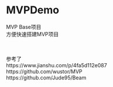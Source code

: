 # MVPDemo
MVP Base项目
<br>方便快速搭建MVP项目

<br>
<br>参考了
<br> https://www.jianshu.com/p/4fa5d112e087
<br> https://github.com/wustor/MVP
<br> https://github.com/Jude95/Beam
